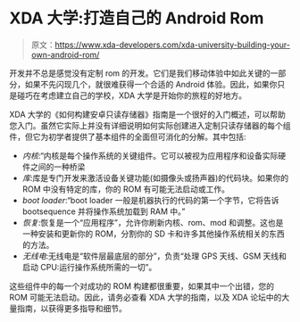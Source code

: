 # XDA 大学:打造自己的 Android Rom

> 原文：<https://www.xda-developers.com/xda-university-building-your-own-android-rom/>

开发并不总是感觉没有定制 rom 的开发。它们是我们移动体验中如此关键的一部分，如果不先闪现几个，就很难获得一个合适的 Android 体验。因此，如果你只是碰巧在考虑建立自己的学校，XDA 大学是开始你的旅程的好地方。

XDA 大学的《如何构建安卓只读存储器》指南是一个很好的入门概述，可以帮助您入门。虽然它实际上并没有详细说明如何实际创建进入定制只读存储器的每个组件，但它为初学者提供了基本组件的全面但可消化的分解。其中包括:

*   *内核*:“内核是每个操作系统的关键组件。它可以被视为应用程序和设备实际硬件之间的一种桥梁
*   *库*:库是专门开发来激活设备关键功能(如摄像头或扬声器)的代码块。如果你的 ROM 中没有特定的库，你的 ROM 有可能无法启动或工作。
*   *boot loader*:“boot loader 一般是机器执行的代码的第一个字节，它将告诉 bootsequence 并将操作系统加载到 RAM 中。”
*   *恢复*:恢复是一个“应用程序”，允许你刷新内核、rom、mod 和调整。这也是一种安装和更新你的 ROM，分割你的 SD 卡和许多其他操作系统相关的东西的方法。
*   *无线电*:无线电是“软件层最底层的部分”，负责“处理 GPS 天线、GSM 天线和启动 CPU:运行操作系统所需的一切”。

这些组件中的每一个对成功的 ROM 构建都很重要，如果其中一个出错，您的 ROM 可能无法启动。因此，请务必查看 XDA 大学的指南，以及 XDA 论坛中的大量指南，以获得更多指导和细节。